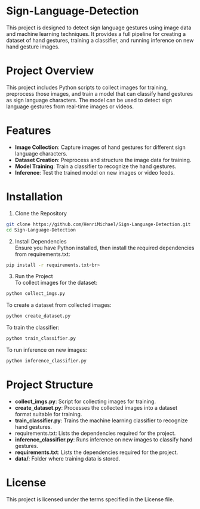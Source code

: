 # Sign-Language-Detection
This project is designed to detect sign language gestures using image data and machine learning techniques. It provides a full pipeline for creating a dataset of hand gestures, training a classifier, and running inference on new hand gesture images.

# Project Overview
This project includes Python scripts to collect images for training, preprocess those images, and train a model that can classify hand gestures as sign language characters. The model can be used to detect sign language gestures from real-time images or videos.

# Features
- **Image Collection**: Capture images of hand gestures for different sign language characters.
- **Dataset Creation**: Preprocess and structure the image data for training.
- **Model Training**: Train a classifier to recognize the hand gestures.
- **Inference**: Test the trained model on new images or video feeds.
  
# Installation
1. Clone the Repository <br>
```bash
git clone https://github.com/HenriMichael/Sign-Language-Detection.git
cd Sign-Language-Detection
```
2. Install Dependencies <br>
Ensure you have Python installed, then install the required dependencies from requirements.txt:<br>
```bash
pip install -r requirements.txt<br>
```
3. Run the Project<br>
To collect images for the dataset:<br>
```bash
python collect_imgs.py
```
To create a dataset from collected images:
```bash
python create_dataset.py
```
To train the classifier:
```bash
python train_classifier.py
```
To run inference on new images:
```bash
python inference_classifier.py
```
# Project Structure
- **collect_imgs.py**: Script for collecting images for training.
- **create_dataset.py**: Processes the collected images into a dataset format suitable for training.
- **train_classifier.py**: Trains the machine learning classifier to recognize hand gestures.
- requirements.txt: Lists the dependencies required for the project.
- **inference_classifier.py**: Runs inference on new images to classify hand gestures.
- **requirements.txt**: Lists the dependencies required for the project.
- **data/**: Folder where training data is stored.

# License
This project is licensed under the terms specified in the License file.
